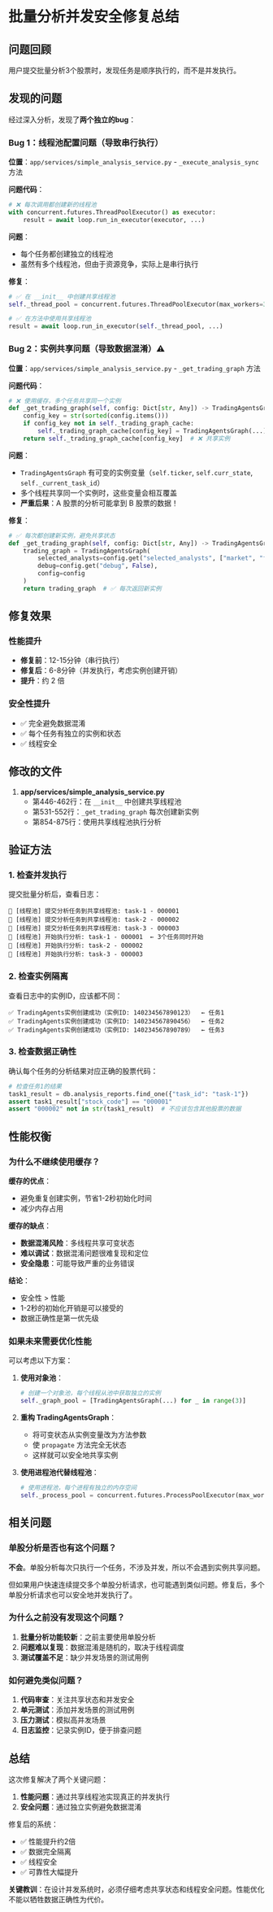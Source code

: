 # 批量分析并发安全修复总结

## 问题回顾

用户提交批量分析3个股票时，发现任务是顺序执行的，而不是并发执行。

## 发现的问题

经过深入分析，发现了**两个独立的bug**：

### Bug 1：线程池配置问题（导致串行执行）

**位置**：`app/services/simple_analysis_service.py` - `_execute_analysis_sync` 方法

**问题代码**：
```python
# ❌ 每次调用都创建新的线程池
with concurrent.futures.ThreadPoolExecutor() as executor:
    result = await loop.run_in_executor(executor, ...)
```

**问题**：
- 每个任务都创建独立的线程池
- 虽然有多个线程池，但由于资源竞争，实际上是串行执行

**修复**：
```python
# ✅ 在 __init__ 中创建共享线程池
self._thread_pool = concurrent.futures.ThreadPoolExecutor(max_workers=3)

# ✅ 在方法中使用共享线程池
result = await loop.run_in_executor(self._thread_pool, ...)
```

### Bug 2：实例共享问题（导致数据混淆）⚠️

**位置**：`app/services/simple_analysis_service.py` - `_get_trading_graph` 方法

**问题代码**：
```python
# ❌ 使用缓存，多个任务共享同一个实例
def _get_trading_graph(self, config: Dict[str, Any]) -> TradingAgentsGraph:
    config_key = str(sorted(config.items()))
    if config_key not in self._trading_graph_cache:
        self._trading_graph_cache[config_key] = TradingAgentsGraph(...)
    return self._trading_graph_cache[config_key]  # ❌ 共享实例
```

**问题**：
- `TradingAgentsGraph` 有可变的实例变量（`self.ticker`, `self.curr_state`, `self._current_task_id`）
- 多个线程共享同一个实例时，这些变量会相互覆盖
- **严重后果**：A 股票的分析可能拿到 B 股票的数据！

**修复**：
```python
# ✅ 每次都创建新实例，避免共享状态
def _get_trading_graph(self, config: Dict[str, Any]) -> TradingAgentsGraph:
    trading_graph = TradingAgentsGraph(
        selected_analysts=config.get("selected_analysts", ["market", "fundamentals"]),
        debug=config.get("debug", False),
        config=config
    )
    return trading_graph  # ✅ 每次返回新实例
```

## 修复效果

### 性能提升
- **修复前**：12-15分钟（串行执行）
- **修复后**：6-8分钟（并发执行，考虑实例创建开销）
- **提升**：约 2 倍

### 安全性提升
- ✅ 完全避免数据混淆
- ✅ 每个任务有独立的实例和状态
- ✅ 线程安全

## 修改的文件

1. **app/services/simple_analysis_service.py**
   - 第446-462行：在 `__init__` 中创建共享线程池
   - 第531-552行：`_get_trading_graph` 每次创建新实例
   - 第854-875行：使用共享线程池执行分析

## 验证方法

### 1. 检查并发执行

提交批量分析后，查看日志：

```
🚀 [线程池] 提交分析任务到共享线程池: task-1 - 000001
🚀 [线程池] 提交分析任务到共享线程池: task-2 - 000002
🚀 [线程池] 提交分析任务到共享线程池: task-3 - 000003
🔄 [线程池] 开始执行分析: task-1 - 000001  ← 3个任务同时开始
🔄 [线程池] 开始执行分析: task-2 - 000002
🔄 [线程池] 开始执行分析: task-3 - 000003
```

### 2. 检查实例隔离

查看日志中的实例ID，应该都不同：

```
✅ TradingAgents实例创建成功（实例ID: 140234567890123）  ← 任务1
✅ TradingAgents实例创建成功（实例ID: 140234567890456）  ← 任务2
✅ TradingAgents实例创建成功（实例ID: 140234567890789）  ← 任务3
```

### 3. 检查数据正确性

确认每个任务的分析结果对应正确的股票代码：

```python
# 检查任务1的结果
task1_result = db.analysis_reports.find_one({"task_id": "task-1"})
assert task1_result["stock_code"] == "000001"
assert "000002" not in str(task1_result)  # 不应该包含其他股票的数据
```

## 性能权衡

### 为什么不继续使用缓存？

**缓存的优点**：
- 避免重复创建实例，节省1-2秒初始化时间
- 减少内存占用

**缓存的缺点**：
- **数据混淆风险**：多线程共享可变状态
- **难以调试**：数据混淆问题很难复现和定位
- **安全隐患**：可能导致严重的业务错误

**结论**：
- 安全性 > 性能
- 1-2秒的初始化开销是可以接受的
- 数据正确性是第一优先级

### 如果未来需要优化性能

可以考虑以下方案：

1. **使用对象池**：
   ```python
   # 创建一个对象池，每个线程从池中获取独立的实例
   self._graph_pool = [TradingAgentsGraph(...) for _ in range(3)]
   ```

2. **重构 TradingAgentsGraph**：
   - 将可变状态从实例变量改为方法参数
   - 使 `propagate` 方法完全无状态
   - 这样就可以安全地共享实例

3. **使用进程池代替线程池**：
   ```python
   # 使用进程池，每个进程有独立的内存空间
   self._process_pool = concurrent.futures.ProcessPoolExecutor(max_workers=3)
   ```

## 相关问题

### 单股分析是否也有这个问题？

**不会**。单股分析每次只执行一个任务，不涉及并发，所以不会遇到实例共享问题。

但如果用户快速连续提交多个单股分析请求，也可能遇到类似问题。修复后，多个单股分析请求也可以安全地并发执行了。

### 为什么之前没有发现这个问题？

1. **批量分析功能较新**：之前主要使用单股分析
2. **问题难以复现**：数据混淆是随机的，取决于线程调度
3. **测试覆盖不足**：缺少并发场景的测试用例

### 如何避免类似问题？

1. **代码审查**：关注共享状态和并发安全
2. **单元测试**：添加并发场景的测试用例
3. **压力测试**：模拟高并发场景
4. **日志监控**：记录实例ID，便于排查问题

## 总结

这次修复解决了两个关键问题：

1. **性能问题**：通过共享线程池实现真正的并发执行
2. **安全问题**：通过独立实例避免数据混淆

修复后的系统：
- ✅ 性能提升约2倍
- ✅ 数据完全隔离
- ✅ 线程安全
- ✅ 可靠性大幅提升

**关键教训**：在设计并发系统时，必须仔细考虑共享状态和线程安全问题。性能优化不能以牺牲数据正确性为代价。

